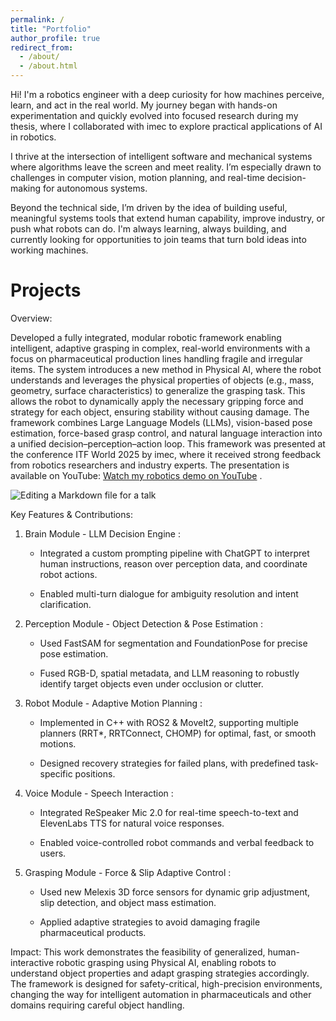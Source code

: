 ```yaml
---
permalink: /
title: "Portfolio"
author_profile: true
redirect_from: 
  - /about/
  - /about.html
---
```




Hi! I'm a robotics engineer with a deep curiosity for how machines perceive, learn, and act in the real world. My journey began with hands-on experimentation and quickly evolved into focused research during my thesis, where I collaborated with imec to explore practical applications of AI in robotics.

I thrive at the intersection of intelligent software and mechanical systems where algorithms leave the screen and meet reality. I’m especially drawn to challenges in computer vision, motion planning, and real-time decision-making for autonomous systems.

Beyond the technical side, I’m driven by the idea of building useful, meaningful systems tools that extend human capability, improve industry, or push what robots can do. I'm always learning, always building, and currently looking for opportunities to join teams that turn bold ideas into working machines.




Projects
======




Overview:

Developed a fully integrated, modular robotic framework enabling intelligent, adaptive grasping in complex, real-world environments with a focus on pharmaceutical production lines handling fragile and irregular items. The system introduces a new method in Physical AI, where the robot understands and leverages the physical properties of objects (e.g., mass, geometry, surface characteristics) to generalize the grasping task. This allows the robot to dynamically apply the necessary gripping force and strategy for each object, ensuring stability without causing damage. The framework combines Large Language Models (LLMs), vision-based pose estimation, force-based grasp control, and natural language interaction into a unified decision–perception–action loop. This framework was presented at the conference ITF World 2025 by imec, where it received strong feedback from robotics researchers and industry experts. The presentation is available on YouTube: [Watch my robotics demo on YouTube](https://www.youtube.com/watch?v=10evZqkg7gM) .



![Editing a Markdown file for a talk](/images/editing-talk.png)






Key Features & Contributions:

1. Brain Module - LLM Decision Engine :

    - Integrated a custom prompting pipeline with ChatGPT to interpret human instructions, reason over perception data, and coordinate robot actions.

    - Enabled multi-turn dialogue for ambiguity resolution and intent clarification.

2. Perception Module - Object Detection & Pose Estimation :

    - Used FastSAM for segmentation and FoundationPose for precise pose estimation.

    - Fused RGB-D, spatial metadata, and LLM reasoning to robustly identify target objects even under occlusion or clutter.

3. Robot Module - Adaptive Motion Planning :

    - Implemented in C++ with ROS2 & MoveIt2, supporting multiple planners (RRT*, RRTConnect, CHOMP) for optimal, fast, or smooth motions.

    - Designed recovery strategies for failed plans, with predefined task-specific positions.

4. Voice Module - Speech Interaction :

    - Integrated ReSpeaker Mic 2.0 for real-time speech-to-text and ElevenLabs TTS for natural voice responses.

    - Enabled voice-controlled robot commands and verbal feedback to users.

5. Grasping Module - Force & Slip Adaptive Control :

    - Used new Melexis 3D force sensors for dynamic grip adjustment, slip detection, and object mass estimation.

    - Applied adaptive strategies to avoid damaging fragile pharmaceutical products.

Impact:
This work demonstrates the feasibility of generalized, human-interactive robotic grasping using Physical AI, enabling robots to understand object properties and adapt grasping strategies accordingly. The framework is designed for safety-critical, high-precision environments, changing the way for intelligent automation in pharmaceuticals and other domains requiring careful object handling.


